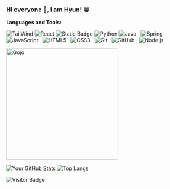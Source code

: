### Hi everyone 👋, I am [Hyun]([https://github.com/hungndweq](https://github.com/KangDagyeom))! 😁
<!--
**rusty-sj/rusty-sj** is a ✨ _special_ ✨ repository because its `README.md` (this file) appears on your GitHub profile.
Here are some ideas to get you started:

- 🔭 I’m currently working on ...
- 🌱 I’m currently learning ...
- 👯 I’m looking to collaborate on ...
- 🤔 I’m looking for help with ...
- 💬 Ask me about ...
- 📫 How to reach me: ...
- 😄 Pronouns: ...
- ⚡ Fun fact: ...
- 🤔 I’m looking for help with Statistics
- 👯 I’m looking to collaborate on ...
-->
**Languages and Tools:** 

![TailWind](https://img.shields.io/badge/Tailwind%20CSS-blue?style=social&logo=tailwind%20css)
![React](https://img.shields.io/badge/React-blue?style=social&logo=React&logoColor=blue)
![Static Badge](https://img.shields.io/badge/Vite-blue?style=social&logo=vite)
![Python](https://img.shields.io/badge/Python%20-blue?style=social&logo=python)
![Java](https://img.shields.io/badge/-Java-black?logo=java&style=social)&nbsp;&nbsp;
![Spring](https://img.shields.io/badge/-Spring%20Framework-black?logo=spring&style=social)&nbsp;&nbsp;
![JavaScript](https://img.shields.io/badge/-JavaScript-black?logo=javascript&style=social)&nbsp;&nbsp;
![HTML5](https://img.shields.io/badge/-HTML5-black?logo=html5&style=social)&nbsp;&nbsp;
![CSS3](https://img.shields.io/badge/-CSS3-black?logo=css3&style=social)&nbsp;&nbsp;
![Git](https://img.shields.io/badge/-Git-black?logo=git&style=social)&nbsp;&nbsp;
![GitHub](https://img.shields.io/badge/-GitHub-black?logo=github&style=social)&nbsp;&nbsp;
![Node.js](https://img.shields.io/badge/-Node.js-green?logo=node.js&style=social)&nbsp;&nbsp;

<div class= "container" style = "display: flex">
  <img src="https://i.pinimg.com/originals/8b/35/fe/8b35fef55fba1a201c9c7a11d3ec3d64.gif" alt="Gojo" width="300"/>
</div>



![Your GitHub Stats](https://github-readme-stats.vercel.app/api?username=KangDagyeom&count_private=true&show_icons=true&include_all_commits=true)
![Top Langs](https://github-readme-stats.vercel.app/api/top-langs/?username=KangDagyeom&hide=TeX&layout=compact)

![Visitor Badge](https://visitor-badge.laobi.icu/badge?page_id=KangDagyeom)
